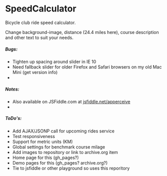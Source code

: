 # SpeedCalculator
Bicycle club ride speed calculator. 

Change background-image, distance (24.4 miles here), course description and other text to suit your needs.


##### Bugs:
- Tighten up spacing around slider in IE 10
- Need fallback slider for older Firefox and Safari browsers on my old Mac Mini (get version info)
- 

##### Notes:
- Also available on JSFiddle.com at [jsfiddle.net/apperceive](http://jsfiddle.net/apperceive)
- 

##### ToDo's:
- Add AJAX/JSONP call for upcoming rides service
- Test responsiveness
- Support for metric units (KM)
- Global settings for benchmark course milage
- Add images to repository or link to archive.org item
- Home page for this (gh_pages?)
- Demo pages for this (gh_pages? archive.org?)
- Tie to jsfiddle or other playground so uses this reporitory
